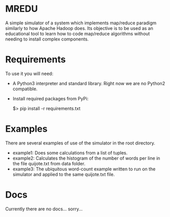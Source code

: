 MREDU
=====

A simple simulator of a system which implements map/reduce paradigm similarly to
how Apache Hadoop does.
Its objective is to be used as an educational tool to learn how to code
map/reduce algorithms without needing to install complex components.

Requirements
============
To use it you will need:

  * A Python3 interpreter and standard library. Right now we are no Python2
    compatible.
  * Install required packages from PyPi:

    $> pip install -r requirements.txt

Examples
========
There are several examples of use of the simulator in the root directory.

  * example1: Does some calculations from a list of tuples.
  * example2: Calculates the histogram of the number of words per line in the
    file quijote.txt from data folder.
  * example3: The ubiquitous word-count example written to run on the simulator
    and applied to the same quijote.txt file.

Docs
====
Currently there are no docs... sorry...
